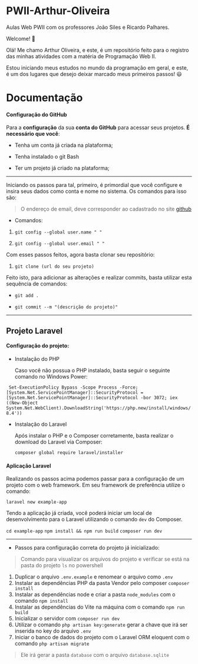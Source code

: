 # PWII-Arthur-Oliveira

Aulas Web PWII com os professores João Siles e Ricardo Palhares.

  

Welcome! :wave:

  

Olá! Me chamo Arthur Oliveira, e este, é um repositório feito para o registro das minhas atividades com a matéria de Programação Web II.

Estou iniciando meus estudos no mundo da programação em geral, e este, é um dos lugares que desejo deixar marcado meus primeiros passos! :smiley:

  

# Documentação

  

#### Configuração do GitHub

Para a __configuração__ da sua __conta do GitHub__ para acessar seus projetos. __É necessário que você__:

- Tenha um conta já criada na plataforma;

- Tenha instalado o git Bash

- Ter um projeto já criado na plataforma;

---

Iniciando os passos para tal, primeiro, é primordial que você configure e insira seus dados como conta e nome no sistema. Os comandos para isso são:

>O endereço de email, deve corresponder ao cadastrado no site [github](https://github.com/)

  

- Comandos:

1.  `git config --global user.name " "`

2.  `git config --global user.email " "`

  

Com esses passos feitos, agora basta clonar seu repositório:

1.  `git clone (url do seu projeto)`

Feito isto, para adicionar as alterações e realizar commits, basta utilizar esta sequência de comandos:

-  `git add .`

-  `git commit --m "(descrição do projeto)"`

---
## Projeto Laravel

#### Configuração do projeto:
- Instalação do PHP

	Caso você não possua o PHP instalado, basta seguir  o seguinte comando no Windows Power: 
	
`
Set-ExecutionPolicy Bypass -Scope Process -Force; [System.Net.ServicePointManager]::SecurityProtocol = [System.Net.ServicePointManager]::SecurityProtocol -bor 3072; iex ((New-Object System.Net.WebClient).DownloadString('https://php.new/install/windows/8.4'))` 

- Instalação do Laravel 

	Após instalar o PHP e o Composer corretamente, basta realizar o download do Laravel via Composer:
	
	`composer global require laravel/installer`
	
####  Aplicação Laravel

Realizando os passos acima podemos passar para a configuração de um projeto com o web framework.
Em seu framework de preferência utilize o comando:
 
`laravel new example-app`

Tendo a aplicação já criada, você poderá iniciar um local de desenvolvimento para o Laravel utilizando o comando `dev` do Composer.

`cd example-app`
`npm install && npm run build`
`composer run dev` 


---
- Passos para configuração correta do projeto já inicializado:
> Comando para visualizar os arquivos do projeto e verificar se está na pasta do projeto `ls` no powershell
1. Duplicar o arquivo `.env.example` e renomear o arquivo  como `.env`
2. Instalar as dependências PHP da pasta Vendor pelo composer `composer install`
3. Instalar as dependências node e criar a pasta `node_modules` com o comando `npm install`
4. Instalar as dependências do Vite na máquina com o comando `npm run build`
5. Inicializar o servidor com `composer run dev`
6. Utilizar o comando `php artisan key:generate` gerar a chave que irá ser inserida no key do arquivo `.env`
7. Iniciar o banco de dados do projeto com o Laravel ORM eloquent com o comando `php artisan migrate`
> Ele irá gerar a pasta `database` com o arquivo `database.sqlite`
